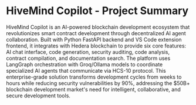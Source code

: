 # HiveMind Copilot - Project Summary

HiveMind Copilot is an AI-powered blockchain development ecosystem that revolutionizes smart contract development through decentralized AI agent collaboration. Built with Python FastAPI backend and VS Code extension frontend, it integrates with Hedera blockchain to provide six core features: AI chat interface, code generation, security auditing, code analysis, contract compilation, and documentation search. The platform uses LangGraph orchestration with Groq/Ollama models to coordinate specialized AI agents that communicate via HCS-10 protocol. This enterprise-grade solution transforms development cycles from weeks to hours while reducing security vulnerabilities by 90%, addressing the $50B+ blockchain development market's need for intelligent, collaborative, and secure development tools.
